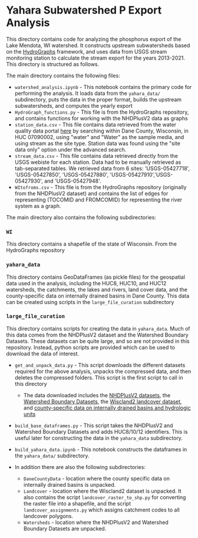 # Yahara Subwatershed P Export Analysis

This directory contains code for analyzing the phosphorus export of the Lake Mendota, WI watershed. It constructs upstream subwatersheds based on the [HydroGraphs](https://github.com/zavalab/ML/tree/master/HydroGraphs) framework, and uses data from USGS stream monitoring station to calculate the stream export for the years 2013-2021. This directory is structured as follows.

The main directory contains the following files:

 * `watershed_analysis.ipynb` - This notebook contains the primary code for performing the analysis. It loads data from the `yahara_data/` subdirectory, puts the data in the proper format, builds the upstream subwatersheds, and computes the yearly export
 * `HydroGraph_functions.py` - This file is from the HydroGraphs repository, and contains functions for working with the NHDPlusV2 data as graphs
 * `station_data.csv` - This file contains data retrieved from the water quality data portal [here](https://www.waterqualitydata.us/) by searching within Dane County, Wisconsin, in HUC 07090002, using "water" and "Water" as the sample media, and using stream as the site type. Station data was found using the "site data only" option under the advanced search. 
 * `stream_data.csv` - This file contains data retrieved directly from the USGS webiste for each station. Data had to be manually retrieved as tab-separated tables. We retrieved data from 6 sites: 'USGS-05427718', 'USGS-05427850', 'USGS-05427880', 'USGS-05427910','USGS-05427930', and 'USGS-05427948'.
 * `WItofroms.csv` - This file is from the HydroGraphs repository (originally from the NHDPlusV2 dataset) and contains the list of edges for representing (TOCOMID and FROMCOMID) for representing the river system as a graph.

The main directory also contains the following subdirectories:

### `WI`
This directory contains a shapefile of the state of Wisconsin. From the HydroGraphs repository

### `yahara_data`
This directory contains GeoDataFrames (as pickle files) for the geospatial data used in the analysis, including the HUC8, HUC10, and HUC12 watersheds, the catchments, the lakes and rivers, land cover data, and the county-specific data on internally drained basins in Dane County. This data can be created using scripts in the `large_file_curation` subdirectory

### `large_file_curation`
This directory contains scripts for creating the data in `yahara_data`. Much of this data comes from the NHDPlusV2 dataset and the Watershed Boundary Datasets. These datasets can be quite large, and so are not provided in this repository. Instead, python scripts are provided which can be used to download the data of interest. 

* `get_and_unpack_data.py` - This script downloads the different datasets required for the above analysis, unpacks the compressed data, and then deletes the compressed folders. This script is the first script to call in this directory

    * The data downloaded includes the [NHDPlusV2 datasets](https://www.epa.gov/waterdata/get-nhdplus-national-hydrography-dataset-plus-data), the [Watershed Boundary Datasets](https://apps.nationalmap.gov/downloader/#/), the [Wiscland2 landcover dataset](https://dnr.wisconsin.gov/maps/WISCLAND), and [county-specific data on internally drained basins and hydrologic units](https://gis-countyofdane.opendata.arcgis.com/pages/water-resources)
* `build_base_dataframes.py` - This script takes the NHDPlusV2 and Watershed Boundary Datasets and adds HUC8/10/12 identifiers. This is useful later for constructing the data in the `yahara_data` subdirectory. 
* `build_yahara_data.ipynb` - This notebook constructs the dataframes in the `yahara_data/` subdirectory.
* In addition there are also the following subdirectories: 
    
    * `DaneCountyData` - location where the county specific data on internally drained basins is unpacked. 
    * `Landcover` - location where the Wiscland2 dataset is unpacked. It also contains the script `landcover_raster_to_shp.py` for converting the raster file into a shapefile, and the script `landcover_assignments.py` which assigns catchment codes to all landcover polygons.
    * `Watersheds` - location where the NHDPlusV2 and Watershed Boundary Datasets are unpacked. 

